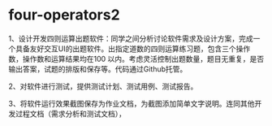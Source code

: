 # four-operators2

1、设计开发四则运算出题软件：同学之间分析讨论软件需求及设计方案，完成一个具备友好交互UI的出题软件。出指定道数的四则运算练习题，包含三个操作数，操作数和运算结果均在100 以内。考虑灵活控制出题数量，题目无重复，是否输出答案，试题的排版和保存等。代码通过Github托管。

2、对软件进行测试，提供测试计划、测试用例、测试报告。

3、将软件运行效果截图保存为作业文档，为截图添加简单文字说明。连同其他开发过程文档（需求分析和测试文档），

